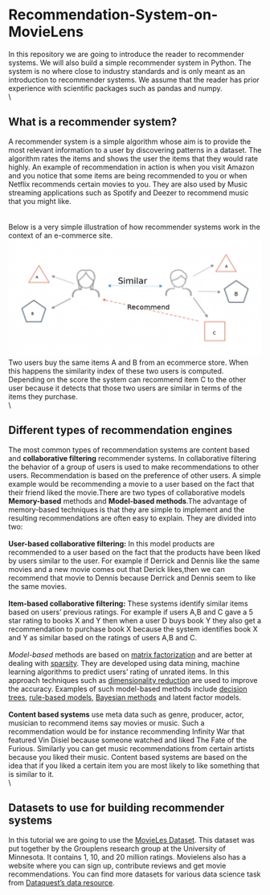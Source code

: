 # Recommendation-System-on-MovieLens
In this repository we are going to introduce the reader to recommender systems. We will also build a simple recommender system in Python. The system is no where close to industry standards and is only meant as an introduction to recommender systems. We assume that the reader has prior experience with scientific packages such as pandas and numpy.\
 \
 
 
## What is a recommender system?
A recommender system is a simple algorithm whose aim is to provide the most relevant information to a user by discovering patterns in a dataset. The algorithm rates the items and shows the user the items that they would rate highly. An example of recommendation in action is when you visit Amazon and you notice that some items are being recommended to you or when Netflix recommends certain movies to you. They are also used by Music streaming applications such as Spotify and Deezer to recommend music that you might like.\
 \
 \
Below is a very simple illustration of how recommender systems work in the context of an e-commerce site.
![illustration](https://github.com/Radtchinko/Recommendation-System-on-MovieLens/blob/master/WHAT%20IS%20A%20RECOMMENDER%20SYSTEM.png)
 \
Two users buy the same items A and B from an ecommerce store. When this happens the similarity index of these two users is computed. Depending on the score the system can recommend item C to the other user because it detects that those two users are similar in terms of the items they purchase.\
 \
 
## Different types of recommendation engines
The most common types of recommendation systems are content based and **collaborative filtering** recommender systems. In collaborative filtering the behavior of a group of users is used to make recommendations to other users. Recommendation is based on the preference of other users. A simple example would be recommending a movie to a user based on the fact that their friend liked the movie.There are two types of collaborative models **Memory-based** methods and **Model-based methods**.The advantage of memory-based techniques is that they are simple to implement and the resulting recommendations are often easy to explain. They are divided into two:\
 \
**User-based collaborative filtering:** In this model products are recommended to a user based on the fact that the products have been liked by users similar to the user. For example if Derrick and Dennis like the same movies and a new movie comes out that Derick likes,then we can recommend that movie to Dennis because Derrick and Dennis seem to like the same movies.\
 \
**Item-based collaborative filtering:** These systems identify similar items based on users’ previous ratings. For example if users A,B and C gave a 5 star rating to books X and Y then when a user D buys book Y they also get a recommendation to purchase book X because the system identifies book X and Y as similar based on the ratings of users A,B and C.\
 \
*Model-based* methods are based on [matrix factorization](https://en.wikipedia.org/wiki/Non-negative_matrix_factorization) and are better at dealing with [sparsity](https://en.wikipedia.org/wiki/Sparse_matrix). They are developed using data mining, machine learning algorithms to predict users’ rating of unrated items. In this approach techniques such as [dimensionality reduction](https://en.wikipedia.org/wiki/Dimensionality_reduction) are used to improve the accuracy. Examples of such model-based methods include [decision trees](https://en.wikipedia.org/wiki/Decision_tree), [rule-based models](https://en.wikipedia.org/wiki/Rule-based_modeling), [Bayesian methods](https://en.wikipedia.org/wiki/Bayesian_inference) and latent factor models.\
 \
**Content based systems** use meta data such as genre, producer, actor, musician to recommend items say movies or music. Such a recommendation would be for instance recommending Infinity War that featured Vin Disiel because someone watched and liked The Fate of the Furious. Similarly you can get music recommendations from certain artists because you liked their music. Content based systems are based on the idea that if you liked a certain item you are most likely to like something that is similar to it.\
 \
## Datasets to use for building recommender systems
In this tutorial we are going to use the [MovieLes Dataset](https://grouplens.org/datasets/movielens/). This dataset was put together by the Grouplens research group at the University of Minnesota. It contains 1, 10, and 20 million ratings. Movielens also has a website where you can sign up, contribute reviews and get movie recommendations. You can find more datasets for various data science task from [Dataquest’s data resource](https://www.dataquest.io/blog/free-datasets-for-projects/).
